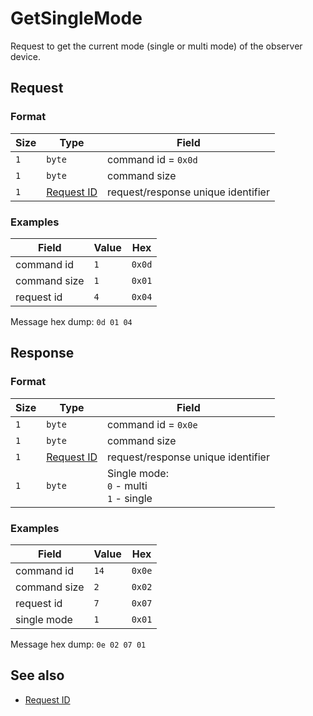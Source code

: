 # GetSingleMode

Request to get the current mode (single or multi mode) of the observer device.


## Request

### Format

| Size | Type                                 | Field                              |
| ---- | ------------------------------------ | ---------------------------------- |
| `1`  | `byte`                               | command id = `0x0d`                |
| `1`  | `byte`                               | command size                       |
| `1`  | [Request ID](../types.md#request-id) | request/response unique identifier |


### Examples

| Field        | Value | Hex    |
| ------------ | ----- | ------ |
| command id   | `1`   | `0x0d` |
| command size | `1`   | `0x01` |
| request id   | `4`   | `0x04` |


Message hex dump: `0d 01 04`


## Response

### Format

| Size | Type                                 | Field                                           |
| ---- | ------------------------------------ | ----------------------------------------------- |
| `1`  | `byte`                               | command id = `0x0e`                             |
| `1`  | `byte`                               | command size                                    |
| `1`  | [Request ID](../types.md#request-id) | request/response unique identifier              |
| `1`  | `byte`                               | Single mode: <br> `0` - multi <br> `1` - single |


### Examples

| Field        | Value | Hex    |
| ------------ | ----- | ------ |
| command id   | `14`  | `0x0e` |
| command size | `2`   | `0x02` |
| request id   | `7`   | `0x07` |
| single mode  | `1`   | `0x01` |

Message hex dump: `0e 02 07 01`


## See also

* [Request ID](../types.md#request-id)
  